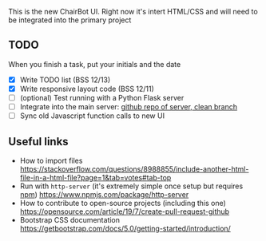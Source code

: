 This is the new ChairBot UI. Right now it's intert HTML/CSS and will need to be integrated into the primary project

## TODO
When you finish a task, put your initials and the date

- [X] Write TODO list (BSS 12/13)
- [X] Write responsive layout code (BSS 12/11)
- [ ] (optional) Test running with a Python Flask server 
- [ ] Integrate into the main server: [github repo of server, clean branch](https://github.com/stoddabr/chairbot_server/tree/winter_cleaning)
- [ ] Sync old Javascript function calls to new UI

## Useful links
* How to import files https://stackoverflow.com/questions/8988855/include-another-html-file-in-a-html-file?page=1&tab=votes#tab-top
* Run with `http-server` (it's extremely simple once setup but requires [npm](https://docs.npmjs.com/downloading-and-installing-node-js-and-npm)) https://www.npmjs.com/package/http-server 
* How to contribute to open-source projects (including this one) https://opensource.com/article/19/7/create-pull-request-github 
* Bootstrap CSS documentation https://getbootstrap.com/docs/5.0/getting-started/introduction/


